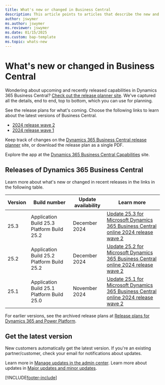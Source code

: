 ```yaml
---
title: What's new or changed in Business Central
description: This article points to articles that describe the new and changed features in minor updates to Dynamics 365 Business Central online.
author: jswymer
ms.author: jswymer
ms.reviewer: jswymer 
ms.date: 01/15/2025
ms.custom: bap-template
ms.topic: whats-new 
---
```


# What's new or changed in Business Central

Wondering about upcoming and recently released capabilities in Dynamics 365 Business Central? [Check out the release planner site](https://experience.dynamics.com/releaseplans/?app=Business+Central). We've captured all the details, end to end, top to bottom, which you can use for planning.  

See the release plans for what's coming. Choose the following links to learn about the latest versions of Business Central.

- [2024 release wave 2](/dynamics365/release-plan/2024wave2/smb/dynamics365-business-central/planned-features)
- [2024 release wave 1](/dynamics365/release-plan/2024wave1/smb/dynamics365-business-central/planned-features)

Keep track of changes on the [Dynamics 365 Business Central release planner](https://experience.dynamics.com/releaseplans/?app=Business+Central) site, or download the release plan as a single PDF.  

Explore the app at the [Dynamics 365 Business Central Capabilities](https://dynamics.microsoft.com/business-central/overview/) site.

## Releases of Dynamics 365 Business Central

Learn more about what's new or changed in recent releases in the links in the following table.

| Version | Build number | Update availability | Learn more |
|---------|--------------|---------------|-------------|
|25.3|Application Build 25.3 Platform Build 25.2|December 2024|[Update 25.3 for Microsoft Dynamics 365 Business Central online 2024 release wave 2](whatsnew-update-25-3.md)|
|25.2|Application Build 25.2 Platform Build 25.2|December 2024|[Update 25.2 for Microsoft Dynamics 365 Business Central online 2024 release wave 2](whatsnew-update-25-2.md)|
|25.1|Application Build 25.1 Platform Build 25.0|November 2024|[Update 25.1 for Microsoft Dynamics 365 Business Central online 2024 release wave 2](whatsnew-update-25-1.md)|
<!-- remove entries with an auto-update date older than the current month (unless the table is then pathetically short - there should always be three entries as a best practice). The links can be to articles in Docs, the planned-features article in the release plans, or KB articles with bug details. BAP Skilling does not own the individual articles with concrete information but provides tooling and guidance to help product teams, customer/partner success teams, or support teams gather relevant information.  -->

For earlier versions, see the archived release plans at [Release plans for Dynamics 365 and Power Platform](/dynamics365/release-plans/archived-plans).  <!--required section-->

## Get the latest version

New customers automatically get the latest version. If you're an existing partner/customer, check your email for notifications about updates. <!-- standard wording for apps with auto-update. If the app has an article with instruction for admins to apply an update, then link to that -->

Learn more in [Manage updates in the admin center](../administration/tenant-admin-center-update-management.md). Learn more about updates in [Major updates and minor updates](../administration/update-rollout-timeline.md).  

[!INCLUDE[footer-include](../includes/footer-banner.md)]
